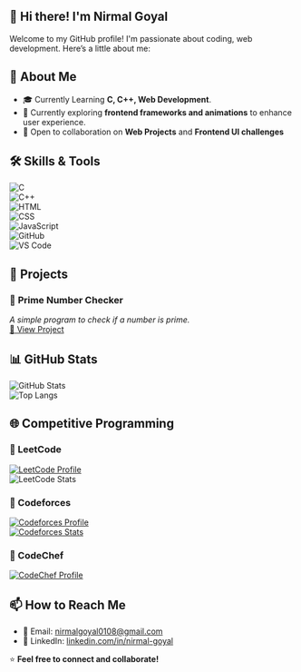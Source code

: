 ## 👋 Hi there! I'm Nirmal Goyal

Welcome to my GitHub profile! I'm passionate about coding, web development. Here’s a little about me:  

## 🚀 About Me  
- 🎓 Currently Learning **C, C++, Web Development**.    
- 🌱 Currently exploring **frontend frameworks and animations** to enhance user experience.  
- 🤝 Open to collaboration on **Web Projects** and **Frontend UI challenges**  

## 🛠️ Skills & Tools  
![C](https://img.shields.io/badge/-C-00599C?style=flat&logo=c)  
![C++](https://img.shields.io/badge/-C++-00599C?style=flat&logo=cplusplus&logoColor=white)  
![HTML](https://img.shields.io/badge/-HTML5-E34F26?style=flat&logo=html5&logoColor=white)  
![CSS](https://img.shields.io/badge/-CSS3-1572B6?style=flat&logo=css3)  
![JavaScript](https://img.shields.io/badge/-JavaScript-F7DF1E?style=flat&logo=javascript&logoColor=black)  
![GitHub](https://img.shields.io/badge/-GitHub-181717?style=flat&logo=github)  
![VS Code](https://img.shields.io/badge/-VSCode-007ACC?style=flat&logo=visual-studio-code)

## 📌 Projects  
### 🔢 **Prime Number Checker**  
*A simple program to check if a number is prime.*  
[🔗 View Project](https://prime-number-checker-six.vercel.app/) 

## 📊 GitHub Stats  
![GitHub Stats](https://github-readme-stats.vercel.app/api?username=Nirmal-Goyal&show_icons=true&theme=radical)  
![Top Langs](https://github-readme-stats.vercel.app/api/top-langs/?username=Nirmal-Goyal&layout=compact)

## 🌐 Competitive Programming  

### 📍 LeetCode  
[![LeetCode Profile](https://img.shields.io/badge/LeetCode-FFA116?style=flat&logo=leetcode&logoColor=black)](https://leetcode.com/Nirmal-Goyal/)  
![LeetCode Stats](https://leetcard.jacoblin.cool/Nirmal-Goyal?theme=dark&font=ABeeZee&ext=heatmap)

### 📍 Codeforces  
[![Codeforces Profile](https://img.shields.io/badge/Codeforces-Blue?logo=codeforces)](https://codeforces.com/profile/Nirmal-Goyal)  
[![Codeforces Stats](https://codeforces-readme-stats.vercel.app/api/card?username=Nirmal-Goyal&theme=github_dark&disable_animations=false&show_icons=true&force_username=true)](https://codeforces.com/profile/Nirmal-Goyal)

### 📍 CodeChef  
[![CodeChef Profile](https://img.shields.io/badge/CodeChef-5B4638?style=flat&logo=codechef&logoColor=white)](https://www.codechef.com/users/nirmalgoyal)  

## 📫 How to Reach Me  
- 📧 Email: [nirmalgoyal0108@gmail.com](mailto:nirmalgoyal0108@gmail.com)  
- 🔗 LinkedIn: [linkedin.com/in/nirmal-goyal](https://www.linkedin.com/in/nirmalgoyal)

⭐ **Feel free to connect and collaborate!**  
